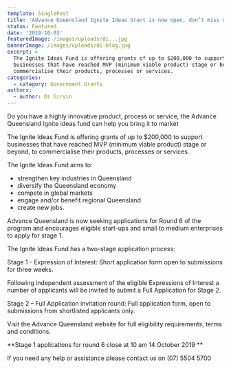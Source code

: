 ```yaml
---
template: SinglePost
title: 'Advance Queensland Ignite Ideas Grant is now open, don’t miss out!'
status: Featured
date: '2019-10-03'
featuredImage: /images/uploads/di...jpg
bannerImage: /images/uploads/di-blog.jpg
excerpt: >
  The Ignite Ideas Fund is offering grants of up to $200,000 to support
  businesses that have reached MVP (minimum viable product) stage or beyond, to
  commercialise their products, processes or services.
categories:
  - category: Government Grants
authors:
  - author: Di Girvin
---
```

Do you have a highly innovative product, process or service, the Advance Queensland Ignite ideas fund can help you bring it to market



The Ignite Ideas Fund is offering grants of up to $200,000 to support businesses that have reached MVP (minimum viable product) stage or beyond, to commercialise their products, processes or services.



The Ignite Ideas Fund aims to:

* strengthen key industries in Queensland
* diversify the Queensland economy
* compete in global markets
* engage and/or benefit regional Queensland
* create new jobs.

Advance Queensland is now seeking applications for Round 6 of the program and encourages eligible start-ups and small to medium enterprises to apply for stage 1.



The Ignite Ideas Fund has a two-stage application process:



Stage 1 - Expression of Interest: Short application form open to submissions for three weeks.



Following independent assessment of the eligible Expressions of Interest a number of applicants will be invited to submit a Full Application for Stage 2.



Stage 2 – Full Application invitation round: Full application form, open to submissions from shortlisted applicants only.



Visit the Advance Queensland website for full eligibility requirements, terms and conditions.



**Stage 1 applications for round 6 close at 10 am 14 October 2019**



If you need any help or assistance please contact us on (07) 5504 5700
